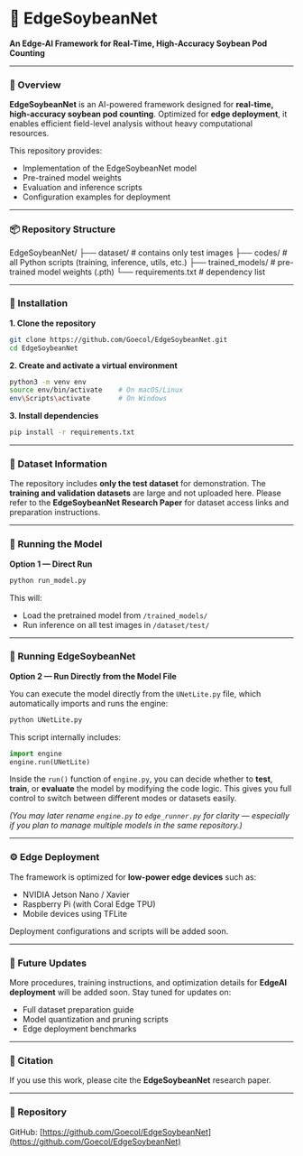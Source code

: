 # 🌿 EdgeSoybeanNet

**An Edge-AI Framework for Real-Time, High-Accuracy Soybean Pod Counting**

---

### 🧠 Overview

**EdgeSoybeanNet** is an AI-powered framework designed for **real-time, high-accuracy soybean pod counting**.
Optimized for **edge deployment**, it enables efficient field-level analysis without heavy computational resources.

This repository provides:

* Implementation of the EdgeSoybeanNet model
* Pre-trained model weights
* Evaluation and inference scripts
* Configuration examples for deployment

---

### 📦 Repository Structure

EdgeSoybeanNet/
├── dataset/          # contains only test images
├── codes/            # all Python scripts (training, inference, utils, etc.)
├── trained_models/   # pre-trained model weights (.pth)
└── requirements.txt  # dependency list

---

### 🧰 Installation

**1. Clone the repository**

```bash
git clone https://github.com/Goecol/EdgeSoybeanNet.git
cd EdgeSoybeanNet
```

**2. Create and activate a virtual environment**

```bash
python3 -m venv env
source env/bin/activate    # On macOS/Linux
env\Scripts\activate       # On Windows
```

**3. Install dependencies**

```bash
pip install -r requirements.txt
```

---

### 📂 Dataset Information

The repository includes **only the test dataset** for demonstration.
The **training and validation datasets** are large and not uploaded here.
Please refer to the **EdgeSoybeanNet Research Paper** for dataset access links and preparation instructions.

---

### 🚀 Running the Model

**Option 1 — Direct Run**

```bash
python run_model.py
```

This will:

* Load the pretrained model from `/trained_models/`
* Run inference on all test images in `/dataset/test/`

---

### 🚀 Running EdgeSoybeanNet

**Option 2 — Run Directly from the Model File**

You can execute the model directly from the `UNetLite.py` file, which automatically imports and runs the engine:

```bash
python UNetLite.py
```

This script internally includes:

```python
import engine
engine.run(UNetLite)
```

Inside the `run()` function of `engine.py`, you can decide whether to **test**, **train**, or **evaluate** the model by modifying the code logic.
This gives you full control to switch between different modes or datasets easily.

*(You may later rename `engine.py` to `edge_runner.py` for clarity — especially if you plan to manage multiple models in the same repository.)*


---

### ⚙️ Edge Deployment

The framework is optimized for **low-power edge devices** such as:

* NVIDIA Jetson Nano / Xavier
* Raspberry Pi (with Coral Edge TPU)
* Mobile devices using TFLite

Deployment configurations and scripts will be added soon.

---

### 🔄 Future Updates

More procedures, training instructions, and optimization details for **EdgeAI deployment** will be added soon.
Stay tuned for updates on:

* Full dataset preparation guide
* Model quantization and pruning scripts
* Edge deployment benchmarks

---

### 📜 Citation

If you use this work, please cite the **EdgeSoybeanNet** research paper.

---

### 🔗 Repository

GitHub: [https://github.com/Goecol/EdgeSoybeanNet](https://github.com/Goecol/EdgeSoybeanNet)
